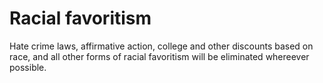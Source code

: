 # Racial favoritism

Hate crime laws, affirmative action, college and other discounts based on race, and all other forms of racial favoritism will be eliminated whereever possible.
